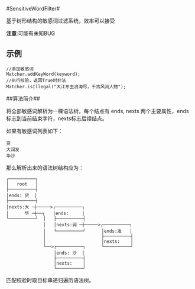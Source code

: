 #SensitiveWordFilter#

基于树形结构的敏感词过滤系统，效率可以接受

__注意__:可能有未知BUG

## 示例 ##

    //添加敏感词
    Matcher.addKeyWord(keyword); 
    //执行校验，返回True时非法
    Matcher.isIllegal("大江东去浪淘尽，千古风流人物");

##算法简介##

将全部敏感词解析为一棵语法树，每个结点有 ends, nexts 两个主要属性，ends 标志到当前结束字符，nexts标志后续结点。

如果有敏感词列表如下：

    货
    大润发
    华沙


那么解析出来的语法树结构应为：

    ┌──────────┐
    │   root   │
    ├──────────┤
    │ends: 货  │      
    ├──────────┤      
    │nexts:大 ─┼─────>┌──────────┐
    │      华 ─┼──┐   │ends:     │     
    └──────────┘  │   ├──────────┤      
                  │   │nexts:润 ─┼─────>┌──────────┐
                  │   └──────────┘      │ends:发   │
                  │                     ├──────────┤
                  │                     │nexts:    │
                  └──>┌──────────┐      └──────────┘
                      │ends: 沙  │
                      ├──────────┤
                      │nexts:    │
                      └──────────┘

匹配校验时取目标串递归遍历语法树。
